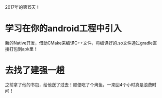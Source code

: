2017年的第15天！

# 学习在你的android工程中引入

新的Native开发，借助CMake来编译C++文件，将编译好的.so文件通过gradle直接打包到apk里！

# 去找了建强一趟

之前拿了他的书包，给他送了过去！顺便吃了个烤鱼，一来回4个小时真是浪费时间！


